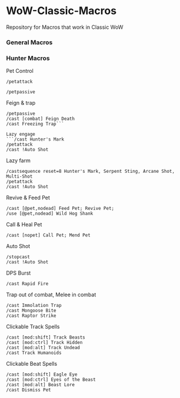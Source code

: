 # WoW-Classic-Macros
Repository for Macros that work in Classic WoW


### General Macros


### Hunter Macros

Pet Control
```
/petattack

/petpassive
```

Feign & trap
```#showtooltip
/petpassive
/cast [combat] Feign Death
/cast Freezing Trap```

Lazy engage
```/cast Hunter's Mark
/petattack
/cast !Auto Shot
```

Lazy farm
```/targetenemy [noharm]
/castsequence reset=8 Hunter's Mark, Serpent Sting, Arcane Shot, Multi-Shot
/petattack
/cast !Auto Shot
```

Revive & Feed Pet
```#showtooltip
/cast [@pet,nodead] Feed Pet; Revive Pet;
/use [@pet,nodead] Wild Hog Shank
```

Call & Heal Pet
```#showtooltip
/cast [nopet] Call Pet; Mend Pet
```

Auto Shot
```#showtooltip
/stopcast
/cast !Auto Shot
```

DPS Burst
```/cast Berserking(Racial)
/cast Rapid Fire
```

Trap out of combat, Melee in combat
```#showtooltip
/cast Immolation Trap
/cast Mongoose Bite
/cast Raptor Strike
```

Clickable Track Spells
```#showtooltip
/cast [mod:shift] Track Beasts
/cast [mod:ctrl] Track Hidden
/cast [mod:alt] Track Undead
/cast Track Humanoids
```

Clickable Beat Spells
```#showtooltip
/cast [mod:shift] Eagle Eye
/cast [mod:ctrl] Eyes of the Beast
/cast [mod:alt] Beast Lore
/cast Dismiss Pet
```
